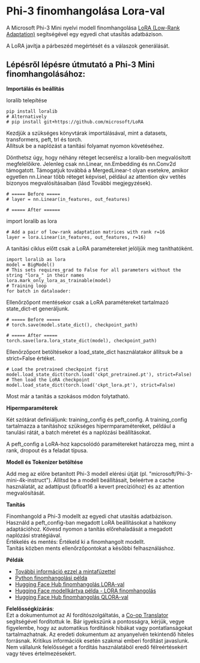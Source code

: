 <!--
CO_OP_TRANSLATOR_METADATA:
{
  "original_hash": "50b6a55a0831b417835087d8b57759fe",
  "translation_date": "2025-05-09T20:47:41+00:00",
  "source_file": "md/03.FineTuning/FineTuning_Lora.md",
  "language_code": "hu"
}
-->
# **Phi-3 finomhangolása Lora-val**

A Microsoft Phi-3 Mini nyelvi modell finomhangolása [LoRA (Low-Rank Adaptation)](https://github.com/microsoft/LoRA?WT.mc_id=aiml-138114-kinfeylo) segítségével egy egyedi chat utasítás adatbázison.

A LoRA javítja a párbeszéd megértését és a válaszok generálását.

## Lépésről lépésre útmutató a Phi-3 Mini finomhangolásához:

**Importálás és beállítás**

loralib telepítése

```
pip install loralib
# Alternatively
# pip install git+https://github.com/microsoft/LoRA

```

Kezdjük a szükséges könyvtárak importálásával, mint a datasets, transformers, peft, trl és torch.  
Állítsuk be a naplózást a tanítási folyamat nyomon követéséhez.

Dönthetsz úgy, hogy néhány réteget lecserélsz a loralib-ben megvalósított megfelelőikre. Jelenleg csak nn.Linear, nn.Embedding és nn.Conv2d támogatott. Támogatjuk továbbá a MergedLinear-t olyan esetekre, amikor egyetlen nn.Linear több réteget képvisel, például az attention qkv vetítés bizonyos megvalósításaiban (lásd További megjegyzések).

```
# ===== Before =====
# layer = nn.Linear(in_features, out_features)
```

```
# ===== After ======
```

import loralib as lora

```
# Add a pair of low-rank adaptation matrices with rank r=16
layer = lora.Linear(in_features, out_features, r=16)
```

A tanítási ciklus előtt csak a LoRA paramétereket jelöljük meg taníthatóként.

```
import loralib as lora
model = BigModel()
# This sets requires_grad to False for all parameters without the string "lora_" in their names
lora.mark_only_lora_as_trainable(model)
# Training loop
for batch in dataloader:
```

Ellenőrzőpont mentésekor csak a LoRA paramétereket tartalmazó state_dict-et generáljunk.

```
# ===== Before =====
# torch.save(model.state_dict(), checkpoint_path)
```  
```
# ===== After =====
torch.save(lora.lora_state_dict(model), checkpoint_path)
```

Ellenőrzőpont betöltésekor a load_state_dict használatakor állítsuk be a strict=False értéket.

```
# Load the pretrained checkpoint first
model.load_state_dict(torch.load('ckpt_pretrained.pt'), strict=False)
# Then load the LoRA checkpoint
model.load_state_dict(torch.load('ckpt_lora.pt'), strict=False)
```

Most már a tanítás a szokásos módon folytatható.

**Hipermparaméterek**

Két szótárat definiáljunk: training_config és peft_config. A training_config tartalmazza a tanításhoz szükséges hipermparamétereket, például a tanulási rátát, a batch méretet és a naplózási beállításokat.

A peft_config a LoRA-hoz kapcsolódó paramétereket határozza meg, mint a rank, dropout és a feladat típusa.

**Modell és Tokenizer betöltése**

Add meg az előre betanított Phi-3 modell elérési útját (pl. "microsoft/Phi-3-mini-4k-instruct"). Állítsd be a modell beállításait, beleértve a cache használatát, az adattípust (bfloat16 a kevert precízióhoz) és az attention megvalósítását.

**Tanítás**

Finomhangold a Phi-3 modellt az egyedi chat utasítás adatbázison. Használd a peft_config-ban megadott LoRA beállításokat a hatékony adaptációhoz. Kövesd nyomon a tanítás előrehaladását a megadott naplózási stratégiával.  
Értékelés és mentés: Értékeld ki a finomhangolt modellt.  
Tanítás közben ments ellenőrzőpontokat a későbbi felhasználáshoz.

**Példák**  
- [További információ ezzel a mintafüzettel](../../../../code/03.Finetuning/Phi_3_Inference_Finetuning.ipynb)  
- [Python finomhangolási példa](../../../../code/03.Finetuning/FineTrainingScript.py)  
- [Hugging Face Hub finomhangolás LORA-val](../../../../code/03.Finetuning/Phi-3-finetune-lora-python.ipynb)  
- [Hugging Face modellkártya példa - LORA finomhangolás](https://huggingface.co/microsoft/Phi-3-mini-4k-instruct/blob/main/sample_finetune.py)  
- [Hugging Face Hub finomhangolás QLORA-val](../../../../code/03.Finetuning/Phi-3-finetune-qlora-python.ipynb)

**Felelősségkizárás**:  
Ezt a dokumentumot az AI fordítószolgáltatás, a [Co-op Translator](https://github.com/Azure/co-op-translator) segítségével fordítottuk le. Bár igyekszünk a pontosságra, kérjük, vegye figyelembe, hogy az automatikus fordítások hibákat vagy pontatlanságokat tartalmazhatnak. Az eredeti dokumentum az anyanyelvén tekintendő hiteles forrásnak. Kritikus információk esetén szakmai emberi fordítást javaslunk. Nem vállalunk felelősséget a fordítás használatából eredő félreértésekért vagy téves értelmezésekért.